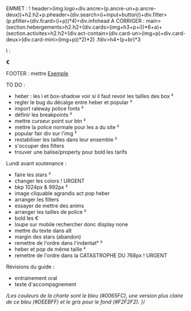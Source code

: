 EMMET :
!
header>(img.logo+div.ancre>(p.ancre-un+p.ancre-deux))+h2.h2+p.pheader+(div.search>(i+input+button))+div.filter>(p.pfilter+(div.fcard>(i+p))*4)+div.infohead
A CORRIGER : main>(section.hebergements>h2.h2+(div.cards>(img+h3+p+i))*6+a)+(section.activites>h2.h2+(div.act-contain>(div.card-un>(img+p)+div.card-deux>(div.card-mini>(img+p))*2)*2)
.fdiv>h4+(p+br)*3

I :
<i class="fas fa-map-marker-alt"></i>

<i class="fas fa-money-bill-wave"></i>
<i class="fas fa-child"></i>
<i class="fas fa-heart"></i>
<i class="fas fa-dog"></i>

<i class="fas fa-info"></i>

<p class="Stars"><i class="fas fa-star blue"></i>  <i class="fas fa-star blue"></i><i class="fas fa-star blue"></i> <i class="fas fa-star blue"></i>  <i class="fas fa-star grey"></i></p>

<i class="fas fa-star grey"></i>

<strong>€</strong>

<i class="fa-solid fa-arrow-trend-up"></i>

FOOTER :
mettre <a href="#">Exemple</a>


TO DO :
- heber : les i et box-shadow voir si il faut revoir les tailles des box ²
- regler le bug du décalge entre heber et popular ²
- import raleway police fonts ²
- définir les breakpoints ²
- mettre curseur point sur btn ²
- mettre la police normale pour les a du site ²
- popular fair div sur l'img ²
- restabiliser les tailles dans leur ensemble ²
- s'occuper des filters
- trouver une balise/property pour bold les tarifs

Lundi avant soutenance :
- faire les stars ²
- changer les colors ! URGENT
- bkp 1024px & 992px ²
- image cliquable agrandis act pop heber
- arranger les filters
- essayer de mettre des anims
- arranger les tailles de police ²
- bold les €
- loupe sur mobile rechercher donc display none 
- mettre du texte dans alt
- margin des stars (abandon)
- remettre de l'ordre dans l'indentat° ²
- heber et pop de même taille ²
- remettre de l'ordre dans la CATASTROPHE DU 768px ! URGENT


Révisions du guide :
- entrainement oral
- texte d'accompagnement

/*Les couleurs de la charte sont le bleu (#0065FC), une version plus claire de ce bleu
(#DEEBFF) et le gris pour le fond (#F2F2F2).
}*/
